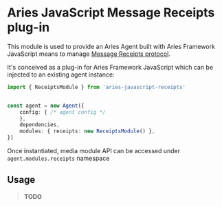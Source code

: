 
# Aries JavaScript Message Receipts plug-in

This module is used to provide an Aries Agent built with Aries Framework JavaScript means to manage [Message Receipts protocol](https://github.com/2060-io/aries-rfcs/tree/feature/receipts/features/xxxx-receipts).

It's conceived as a plug-in for Aries Framework JavaScript which can be injected to an existing agent instance:

```ts
import { ReceiptsModule } from 'aries-javascript-receipts'


const agent = new Agent({
    config: { /* agent config */
    },
    dependencies,
    modules: { receipts: new ReceiptsModule() },
})


```

Once instantiated, media module API can be accessed under `agent.modules.receipts` namespace

## Usage

> **TODO**